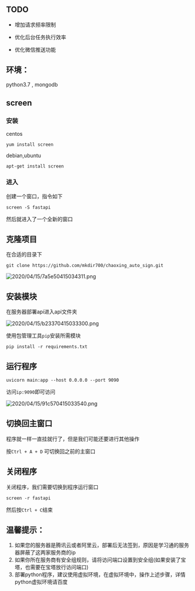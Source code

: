 ## TODO

- 增加请求频率限制

- 优化后台任务执行效率

- 优化微信推送功能

## 环境：

python3.7 , mongodb

## screen

### 安装

centos

```
yum install screen
```



debian,ubuntu

```
apt-get install screen
```



### 进入

创建一个窗口，指令如下

```
screen -S fastapi
```

然后就进入了一个全新的窗口



## 克隆项目

在合适的目录下

```
git clone https://github.com/mkdir700/chaoxing_auto_sign.git
```

![2020/04/15/7a5e50415034311.png](http://cdn.z2blog.com/2020/04/15/7a5e50415034311.png)



## 安装模块

在服务器部署api进入api文件夹

![2020/04/15/b23370415033300.png](http://cdn.z2blog.com/2020/04/15/b23370415033300.png)



使用包管理工具`pip`安装所需模块

```
pip install -r requirements.txt
```



## 运行程序

```
uvicorn main:app --host 0.0.0.0 --port 9090
```

访问`ip:9090`即可访问

![2020/04/15/91c570415033540.png](http://cdn.z2blog.com/2020/04/15/91c570415033540.png)



## 切换回主窗口

程序就一样一直挂就行了，但是我们可能还要进行其他操作

按`Ctrl + A + D` 可切换回之前的主窗口



## 关闭程序

关闭程序，我们需要切换到程序运行窗口

```
screen -r fastapi
```

然后按`Ctrl + C`结束



## 温馨提示：

1. 如果您的服务器是腾讯云或者阿里云，部署后无法签到，原因是学习通的服务器屏蔽了这两家服务商的ip
2. 如果你所在服务商有安全组规则，请将访问端口设置到安全组(如果安装了宝塔，也需要在宝塔放行访问端口)
3. 部署python程序，建议使用虚拟环境，在虚拟环境中，操作上述步骤，详情python虚拟环境请百度
